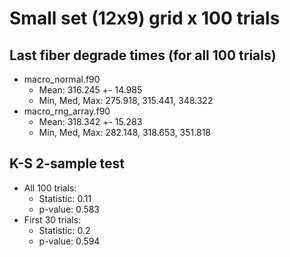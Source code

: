 # Small set (12x9) grid x 100 trials

## Last fiber degrade times (for all 100 trials)

- macro_normal.f90
    - Mean: 316.245 +- 14.985
    - Min, Med, Max: 275.918, 315.441, 348.322
- macro_rng_array.f90
    - Mean: 318.342 +- 15.283
    - Min, Med, Max: 282.148, 318.653, 351.818
    
## K-S 2-sample test

- All 100 trials: 
    - Statistic: 0.11
    - p-value: 0.583
- First 30 trials:
    - Statistic: 0.2
    - p-value: 0.594